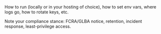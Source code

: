 How to run (locally or in your hosting of choice), how to set env vars, where logs go, how to rotate keys, etc.

Note your compliance stance: FCRA/GLBA notice, retention, incident response, least-privilege access.
